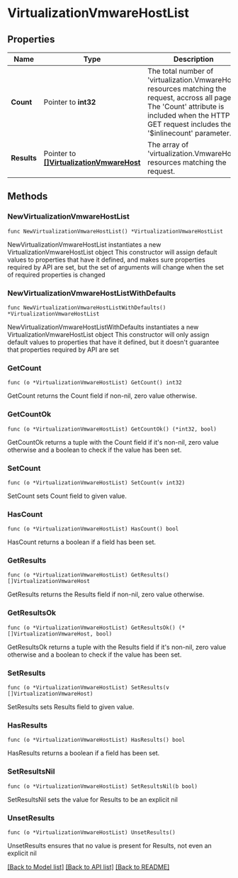 # VirtualizationVmwareHostList

## Properties

Name | Type | Description | Notes
------------ | ------------- | ------------- | -------------
**Count** | Pointer to **int32** | The total number of &#39;virtualization.VmwareHost&#39; resources matching the request, accross all pages. The &#39;Count&#39; attribute is included when the HTTP GET request includes the &#39;$inlinecount&#39; parameter. | [optional] 
**Results** | Pointer to [**[]VirtualizationVmwareHost**](VirtualizationVmwareHost.md) | The array of &#39;virtualization.VmwareHost&#39; resources matching the request. | [optional] 

## Methods

### NewVirtualizationVmwareHostList

`func NewVirtualizationVmwareHostList() *VirtualizationVmwareHostList`

NewVirtualizationVmwareHostList instantiates a new VirtualizationVmwareHostList object
This constructor will assign default values to properties that have it defined,
and makes sure properties required by API are set, but the set of arguments
will change when the set of required properties is changed

### NewVirtualizationVmwareHostListWithDefaults

`func NewVirtualizationVmwareHostListWithDefaults() *VirtualizationVmwareHostList`

NewVirtualizationVmwareHostListWithDefaults instantiates a new VirtualizationVmwareHostList object
This constructor will only assign default values to properties that have it defined,
but it doesn't guarantee that properties required by API are set

### GetCount

`func (o *VirtualizationVmwareHostList) GetCount() int32`

GetCount returns the Count field if non-nil, zero value otherwise.

### GetCountOk

`func (o *VirtualizationVmwareHostList) GetCountOk() (*int32, bool)`

GetCountOk returns a tuple with the Count field if it's non-nil, zero value otherwise
and a boolean to check if the value has been set.

### SetCount

`func (o *VirtualizationVmwareHostList) SetCount(v int32)`

SetCount sets Count field to given value.

### HasCount

`func (o *VirtualizationVmwareHostList) HasCount() bool`

HasCount returns a boolean if a field has been set.

### GetResults

`func (o *VirtualizationVmwareHostList) GetResults() []VirtualizationVmwareHost`

GetResults returns the Results field if non-nil, zero value otherwise.

### GetResultsOk

`func (o *VirtualizationVmwareHostList) GetResultsOk() (*[]VirtualizationVmwareHost, bool)`

GetResultsOk returns a tuple with the Results field if it's non-nil, zero value otherwise
and a boolean to check if the value has been set.

### SetResults

`func (o *VirtualizationVmwareHostList) SetResults(v []VirtualizationVmwareHost)`

SetResults sets Results field to given value.

### HasResults

`func (o *VirtualizationVmwareHostList) HasResults() bool`

HasResults returns a boolean if a field has been set.

### SetResultsNil

`func (o *VirtualizationVmwareHostList) SetResultsNil(b bool)`

 SetResultsNil sets the value for Results to be an explicit nil

### UnsetResults
`func (o *VirtualizationVmwareHostList) UnsetResults()`

UnsetResults ensures that no value is present for Results, not even an explicit nil

[[Back to Model list]](../README.md#documentation-for-models) [[Back to API list]](../README.md#documentation-for-api-endpoints) [[Back to README]](../README.md)


